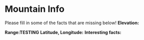 # Mountain Info
Please fill in some of the facts that are missing below!
**Elevation:**

**Range:TESTING**
**Latitude, Longitude:**
**Interesting facts:**

